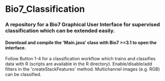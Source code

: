 # Bio7_Classification

### A repository for a Bio7 Graphical User Interface for supervised classification which can be extended easily.

#### Download and compile the 'Main.java' class with Bio7 >=3.1 to open the interface.

Follow Button 1-4 for a classification workflow which trains and classifies data with R (scripts
are available in the R directory). 
Enable/disable/add filters in the 'createStackFeatures' method.
Multichannel images (e.g. RGB) can be classified.